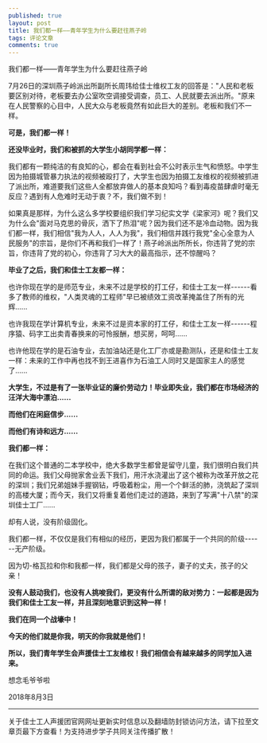 ```yaml
---
published: true
layout: post
title: 我们都一样——青年学生为什么要赶往燕子岭
tags: 评论文章
comments: true
---
```

我们都一样——青年学生为什么要赶往燕子岭

7月26日的深圳燕子岭派出所副所长周玮给佳士维权工友的回答是："人民和老板要区别对待，老板要去办公室吹空调接受调查，员工、人民就要去派出所。"原来在人民警察的心目中，人民大众与老板竟然有如此巨大的差别。老板和我们不一样。

**可是，我们都一样！**

**还没毕业时，我们和被抓的大学生小胡同学都一样：**

我们都有一颗纯洁的有良知的心，都会在看到社会不公时表示生气和愤怒。中学生因为拍摄城管暴力执法的视频被殴打了，大学生也因为拍摄工友维权的视频被抓进了派出所，难道要我们这些人全都放弃做人的基本良知吗？看到毒疫苗肆虐时毫无反应？遇到有人危难时无动于衷？不，我们做不到！

如果真是那样，为什么这么多学校要组织我们学习纪实文学《梁家河》呢？我们又为什么会"面对马克思的骨灰，洒下了热泪"呢？因为我们还不是冷血动物。因为我们都一样，我们相信"我为人人，人人为我"，我们相信并践行我党"全心全意为人民服务"的宗旨，是你们不再和我们一样了！燕子岭派出所所长，你违背了党的宗旨，你违背了党的初心，你违背了习大大的最高指示，还不惊醒吗？

**毕业了之后，我们和佳士工友都一样：**

也许你现在学的是师范专业，未来不过是学校的打工仔，和佳士工友一样------看多了教师的维权，"人类灵魂的工程师"早已被绩效工资改革掩盖住了所有的光辉......

也许我现在学计算机专业，未来不过是资本家的打工仔，和佳士工友一样------程序猿、码字工出卖青春换来的可怜报酬，想买房，呵呵......

也许他现在学的是石油专业，去加油站还是化工厂亦或是勘测队，还是和佳士工友一样：未来的工作中再也找不到王进喜作为石油工人同时又是国家主人的感觉了......

**大学生，不过是有了一张毕业证的廉价劳动力！毕业即失业，我们都在市场经济的汪洋大海中漂泊......**

**而他们在闲庭信步......**

**而他们有诗和远方......**

**我们都一样：**

在我们这个普通的二本学校中，绝大多数学生都曾是留守儿童，我们很明白我们共同的命运。我们父母抛家舍业丢下我们，用汗水浇灌出了这个被称为改革开放之花的深圳；我们兄弟姐妹手握钢钻，呼吸着粉尘，用一个个鲜活的肺，浇筑起了深圳的高楼大厦；而今天，我们又将重复着他们走过的道路，来到了写满"十八禁"的深圳佳士工厂......

却有人说，没有阶级固化。

我们都一样，不仅仅是我们有相似的经历，更因为我们都属于一个共同的阶级------无产阶级。

因为切-格瓦拉和你和我都一样，我们都是父母的孩子，妻子的丈夫，孩子的父亲！

**没有人鼓动我们，也没有人挑唆我们，更没有什么所谓的敌对势力：一起都是因为我们和佳士工友一样，并且深刻地意识到这种一样！**

**我们在同一个战壕中！**

**今天的他们就是你我，明天的你我就是他们！**

**所以，我们青年学生会声援佳士工友维权！我们相信会有越来越多的同学加入进来。**

想念毛爷爷啦

2018年8月3日

---
关于佳士工人声援团官网网址更新实时信息以及翻墙防封锁访问方法，请下拉至文章页最下方查看！为支持进步学子共同关注传播扩散！
